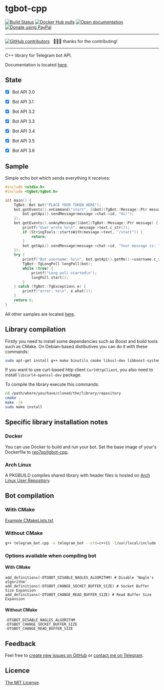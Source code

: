 # tgbot-cpp

[![Build Status](https://travis-ci.org/reo7sp/tgbot-cpp.svg?branch=master)](https://travis-ci.org/reo7sp/tgbot-cpp)
[![Docker Hub pulls](https://img.shields.io/docker/pulls/reo7sp/tgbot-cpp.svg)](https://hub.docker.com/r/reo7sp/tgbot-cpp/)
[![Open documentation](https://img.shields.io/badge/open-documentation-orange.svg)](http://reo7sp.github.io/tgbot-cpp)
[![Donate using PayPal](https://img.shields.io/badge/donate-PayPal-orange.svg)](https://paypal.me/reo7sp)

---

[![GitHub contributors](https://img.shields.io/github/contributors/reo7sp/tgbot-cpp.svg)](https://github.com/reo7sp/tgbot-cpp/graphs/contributors) &nbsp; 🚀🚀🚀 thanks for the contributing!

---

C++ library for Telegram bot API.

Documentation is located [here](http://reo7sp.github.io/tgbot-cpp).


## State

- [x] Bot API 3.0 
- [x] Bot API 3.1
- [x] Bot API 3.2
- [x] Bot API 3.3
- [x] Bot API 3.4
- [x] Bot API 3.5
- [x] Bot API 3.6


## Sample

Simple echo bot which sends everything it receives:
```cpp
#include <stdio.h>
#include <tgbot/tgbot.h>

int main() {
    TgBot::Bot bot("PLACE YOUR TOKEN HERE");
    bot.getEvents().onCommand("start", [&bot](TgBot::Message::Ptr message) {
        bot.getApi().sendMessage(message->chat->id, "Hi!");
    });
    bot.getEvents().onAnyMessage([&bot](TgBot::Message::Ptr message) {
        printf("User wrote %s\n", message->text.c_str());
        if (StringTools::startsWith(message->text, "/start")) {
            return;
        }
        bot.getApi().sendMessage(message->chat->id, "Your message is: " + message->text);
    });
    try {
        printf("Bot username: %s\n", bot.getApi().getMe()->username.c_str());
        TgBot::TgLongPoll longPoll(bot);
        while (true) {
            printf("Long poll started\n");
            longPoll.start();
        }
    } catch (TgBot::TgException& e) {
        printf("error: %s\n", e.what());
    }
    return 0;
}
```

All other samples are located [here](samples).


## Library compilation

Firstly you need to install some dependencies such as Boost and build tools such as CMake. On Debian-based distibutives you can do it with these commands:
```sh
sudo apt-get install g++ make binutils cmake libssl-dev libboost-system-dev
```
If you want to use curl-based http client `CurlHttpClient`, you also need to install `libcurl4-openssl-dev` package.

To compile the library execute this commands:
```sh
cd /path/where/you/have/cloned/the/library/repository
cmake .
make -j4
sudo make install
```

## Specific library installation notes

### Docker
You can use Docker to build and run your bot. Set the base image of your's Dockerfile to [reo7sp/tgbot-cpp](https://hub.docker.com/r/reo7sp/tgbot-cpp/).

### Arch Linux
A PKGBUILD compiles shared library with header files is hosted on [Arch Linux User Repository](https://aur.archlinux.org/packages/libtgbot-cpp-git/).


## Bot compilation

### With CMake
[Example CMakeLists.txt](samples/echobot/CMakeLists.txt)

### Without CMake
```sh
g++ telegram_bot.cpp -o telegram_bot --std=c++11 -I/usr/local/include -lTgBot -lboost_system -lssl -lcrypto -lpthread
```

### Options available when compiling bot

#### With CMake
```
add_definitions(-DTGBOT_DISABLE_NAGLES_ALGORITHM) # Disable 'Nagle's algorithm'
add_definitions(-DTGBOT_CHANGE_SOCKET_BUFFER_SIZE) # Socket Buffer Size Expansion
add_definitions(-DTGBOT_CHANGE_READ_BUFFER_SIZE) # Read Buffer Size Expansion
```

#### Without CMake
```
-DTGBOT_DISABLE_NAGLES_ALGORITHM
-DTGBOT_CHANGE_SOCKET_BUFFER_SIZE
-DTGBOT_CHANGE_READ_BUFFER_SIZE
```


## Feedback
Feel free to [create new issues on GitHub](https://github.com/reo7sp/tgbot-cpp/issues) or [contact me on Telegram](https://t.me/reo7sp).


## Licence
[The MIT License](http://opensource.org/licenses/MIT).
